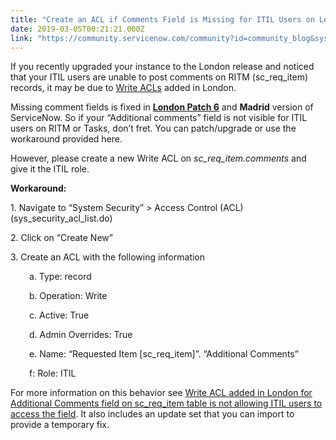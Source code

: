```yaml
---
title: "Create an ACL if Comments Field is Missing for ITIL Users on London Instances"
date: 2019-03-05T00:21:21.000Z
link: "https://community.servicenow.com/community?id=community_blog&sys_id=fe244360db4cb3081cd8a345ca961978"
---
```

<p class="p1">If you recently upgraded your instance to the London release and noticed that your ITIL users are unable to post comments on RITM (sc_req_item) records, it may be due to <a href="https://docs.servicenow.com/bundle/london-platform-administration/page/administer/contextual-security/concept/acl-rule-types.html" rel="nofollow"><span class="s1">Write ACLs</span></a> added in London.</p>
<p class="p1">Missing comment fields is fixed in <a href="https://docs.servicenow.com/bundle/london-release-notes/page/release-notes/quality/london-patch-6.html" rel="nofollow"><span class="s1"><strong>London Patch 6</strong></span></a> and <strong>Madrid</strong> version of ServiceNow. So if your “Additional comments” field is not visible for ITIL users on RITM or Tasks, don’t fret. You can patch/upgrade or use the workaround provided here.</p>
<p class="p1">However, please create a new Write ACL on <em>sc_req_item.comments</em> and give it the ITIL role.</p>
<p class="p1"><strong>Workaround:</strong></p>
<p class="p1">1. Navigate to “System Security” &gt; Access Control (ACL) (sys_security_acl_list.do)</p>
<p class="p1">2. Click on “Create New”</p>
<p class="p1">3. Create an ACL with the following information </p>
<p class="p1" style="padding-left: 30px;">a. Type: record</p>
<p class="p1" style="padding-left: 30px;">b. Operation: Write</p>
<p class="p1" style="padding-left: 30px;">c. Active: True</p>
<p class="p1" style="padding-left: 30px;">d. Admin Overrides: True</p>
<p class="p1" style="padding-left: 30px;">e. Name: “Requested Item [sc_req_item]”. “Additional Comments”</p>
<p class="p1" style="padding-left: 30px;">f: Role: ITIL</p>
<p class="p3"><span class="s2">For more information on this behavior see <a href="http://bit.ly/KB0714297" rel="nofollow"><span class="s3">Write ACL added in London for Additional Comments field on sc_req_item table is not allowing ITIL users to access the field</span></a></span><span class="s4">. </span><span class="s2">It also includes an update set that you can import to provide a temporary fix.</span></p>